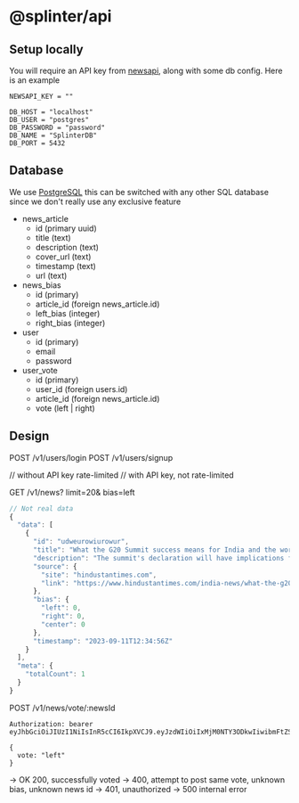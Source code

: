 # @splinter/api

## Setup locally

You will require an API key from [newsapi](https://newsapi.org/), along with some db config. Here is an example

```.env
NEWSAPI_KEY = ""

DB_HOST = "localhost"
DB_USER = "postgres"
DB_PASSWORD = "password"
DB_NAME = "SplinterDB"
DB_PORT = 5432
```


## Database

We use [PostgreSQL](https://www.postgresql.org/) this can be switched with any other SQL database since we don't really use any exclusive feature

- news_article
  - id (primary uuid)
  - title (text)
  - description (text)
  - cover_url (text)
  - timestamp (text)
  - url (text)
- news_bias
  - id (primary)
  - article_id (foreign news\_article.id)
  - left_bias (integer)
  - right_bias (integer)
- user 
  - id (primary)
  - email
  - password
- user_vote
  - id (primary)
  - user_id (foreign users.id)
  - article_id (foreign news\_article.id)
  - vote (left | right)

## Design

POST /v1/users/login
POST /v1/users/signup

// without API key rate-limited
// with API key, not rate-limited

GET /v1/news?
  limit=20&
  bias=left
  
```JavaScript
// Not real data
{
  "data": [
    {
      "id": "udweurowiurowur",
      "title": "What the G20 Summit success means for India and the world",
      "description": "The summit's declaration will have implications for bilateral ties, India's global influence, and efforts to revive multilateralism.",
      "source": {
        "site": "hindustantimes.com",
        "link": "https://www.hindustantimes.com/india-news/what-the-g20-summit-success-means-for-india-and-the-world-101694371976835.html"
      },
      "bias": {
        "left": 0,
        "right": 0,
        "center": 0
      },
      "timestamp": "2023-09-11T12:34:56Z"
    }
  ],
  "meta": {
    "totalCount": 1
  }
}
```

POST /v1/news/vote/:newsId

```
Authorization: bearer eyJhbGciOiJIUzI1NiIsInR5cCI6IkpXVCJ9.eyJzdWIiOiIxMjM0NTY3ODkwIiwibmFtZSI6IkpvaG4gRG9lIiwiaWF0IjoxNTE2MjM5MDIyfQ.SflKxwRJSMeKKF2QT4fwpMeJf36POk6yJV_adQssw5c
```

```
{
  vote: "left"
}
```

-> OK 200, successfully voted
-> 400, attempt to post same vote, unknown bias, unknown news id
-> 401, unauthorized
-> 500 internal error
